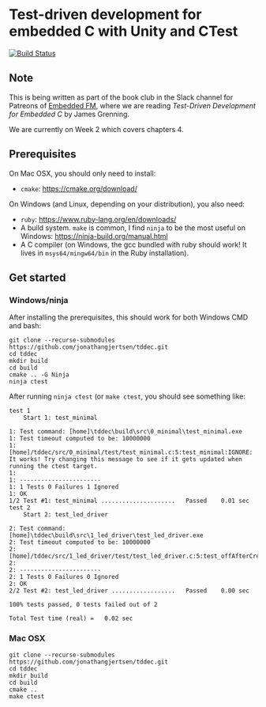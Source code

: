# Test-driven development for embedded C with Unity and CTest

[![Build Status](https://travis-ci.com/jonathangjertsen/tddec.svg?branch=master)](https://travis-ci.com/jonathangjertsen/tddec)

## Note

This is being written as part of the book club in the Slack channel for Patreons of
[Embedded FM](https://embedded.fm/), where we are reading
*Test-Driven Development for Embedded C* by James Grenning.

We are currently on Week 2 which covers chapters 4.

## Prerequisites

On Mac OSX, you should only need to install:

* `cmake`: https://cmake.org/download/

On Windows (and Linux, depending on your distribution), you also need:

* `ruby`: https://www.ruby-lang.org/en/downloads/
* A build system. `make` is common, I find `ninja` to be the most useful on Windows: https://ninja-build.org/manual.html
* A C compiler (on Windows, the gcc bundled with ruby should work! It lives in `msys64/mingw64/bin` in the Ruby installation).

## Get started

### Windows/ninja

After installing the prerequisites, this should work for both Windows CMD and bash:

```
git clone --recurse-submodules https://github.com/jonathangjertsen/tddec.git
cd tddec
mkdir build
cd build
cmake .. -G Ninja
ninja ctest
```


After running `ninja ctest` (or `make ctest`, you should see something like:

```
test 1
    Start 1: test_minimal

1: Test command: [home]\tddec\build\src\0_minimal\test_minimal.exe
1: Test timeout computed to be: 10000000
1: [home]/tddec/src/0_minimal/test/test_minimal.c:5:test_minimal:IGNORE: It works! Try changing this message to see if it gets updated when running the ctest target.
1:
1: -----------------------
1: 1 Tests 0 Failures 1 Ignored
1: OK
1/2 Test #1: test_minimal .....................   Passed    0.01 sec
test 2
    Start 2: test_led_driver

2: Test command: [home]\tddec\build\src\1_led_driver\test_led_driver.exe
2: Test timeout computed to be: 10000000
2: [home]/tddec/src/1_led_driver/test/test_led_driver.c:5:test_offAfterCreate:PASS
2:
2: -----------------------
2: 1 Tests 0 Failures 0 Ignored
2: OK
2/2 Test #2: test_led_driver ..................   Passed    0.00 sec

100% tests passed, 0 tests failed out of 2

Total Test time (real) =   0.02 sec
```

### Mac OSX

```
git clone --recurse-submodules https://github.com/jonathangjertsen/tddec.git
cd tddec
mkdir build
cd build
cmake ..
make ctest
```
